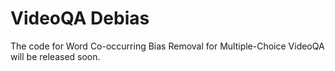 # VideoQA Debias
The code for Word Co-occurring Bias Removal for Multiple-Choice VideoQA will be released soon.
